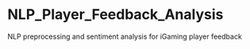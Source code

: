 # NLP_Player_Feedback_Analysis
NLP preprocessing and sentiment analysis for iGaming player feedback
